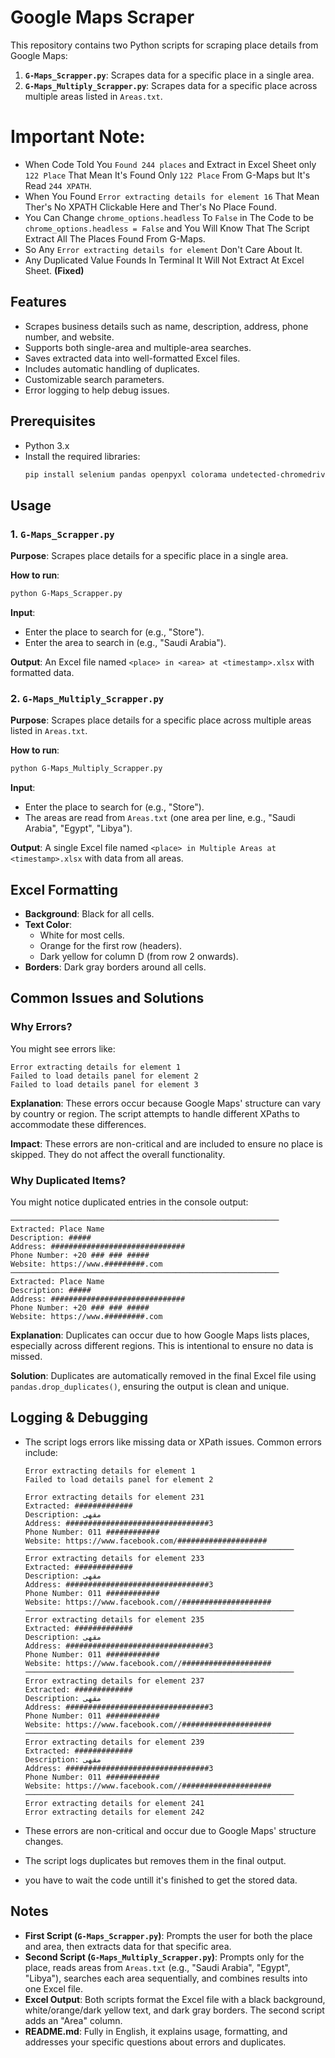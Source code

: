 # Google Maps Scraper

This repository contains two Python scripts for scraping place details from Google Maps:
1. **`G-Maps_Scrapper.py`**: Scrapes data for a specific place in a single area.
2. **`G-Maps_Multiply_Scrapper.py`**: Scrapes data for a specific place across multiple areas listed in `Areas.txt`.

# Important Note:
* When Code Told You `Found 244 places` and Extract in Excel Sheet only `122 Place` That Mean It's Found Only `122 Place` From G-Maps but It's Read `244 XPATH`.
* When You Found `Error extracting details for element 16` That Mean Ther's No XPATH Clickable Here and Ther's No Place Found.
* You Can Change `chrome_options.headless` To `False` in The Code to be `chrome_options.headless = False` and You Will Know That The Script Extract All The Places Found From G-Maps.
* So Any `Error extracting details for element` Don't Care About It.
* Any Duplicated Value Founds In Terminal It Will Not Extract At Excel Sheet. **(Fixed)**

## Features
* Scrapes business details such as name, description, address, phone number, and website.
* Supports both single-area and multiple-area searches.
* Saves extracted data into well-formatted Excel files.
* Includes automatic handling of duplicates.
* Customizable search parameters.
* Error logging to help debug issues.

## Prerequisites
- Python 3.x
- Install the required libraries:
  ```bash
  pip install selenium pandas openpyxl colorama undetected-chromedriver
  ```

## Usage
### 1. `G-Maps_Scrapper.py`
**Purpose**: Scrapes place details for a specific place in a single area.

**How to run**:
```bash
python G-Maps_Scrapper.py
```

**Input**:
- Enter the place to search for (e.g., "Store").
- Enter the area to search in (e.g., "Saudi Arabia").

**Output**: An Excel file named `<place> in <area> at <timestamp>.xlsx` with formatted data.

### 2. `G-Maps_Multiply_Scrapper.py`
**Purpose**: Scrapes place details for a specific place across multiple areas listed in `Areas.txt`.

**How to run**:
```bash
python G-Maps_Multiply_Scrapper.py
```

**Input**:
- Enter the place to search for (e.g., "Store").
- The areas are read from `Areas.txt` (one area per line, e.g., "Saudi Arabia", "Egypt", "Libya").

**Output**: A single Excel file named `<place> in Multiple Areas at <timestamp>.xlsx` with data from all areas.

## Excel Formatting
- **Background**: Black for all cells.
- **Text Color**:
  - White for most cells.
  - Orange for the first row (headers).
  - Dark yellow for column D (from row 2 onwards).
- **Borders**: Dark gray borders around all cells.

## Common Issues and Solutions
### Why Errors?
You might see errors like:
```text
Error extracting details for element 1
Failed to load details panel for element 2
Failed to load details panel for element 3
```
**Explanation**: These errors occur because Google Maps' structure can vary by country or region. The script attempts to handle different XPaths to accommodate these differences.

**Impact**: These errors are non-critical and are included to ensure no place is skipped. They do not affect the overall functionality.

### Why Duplicated Items?
You might notice duplicated entries in the console output:
```text
────────────────────────────────────────────────────────────
Extracted: Place Name
Description: #####
Address: ##############################
Phone Number: +20 ### ### #####
Website: https://www.#########.com
────────────────────────────────────────────────────────────
Extracted: Place Name
Description: #####
Address: ##############################
Phone Number: +20 ### ### #####
Website: https://www.#########.com
```

**Explanation**: Duplicates can occur due to how Google Maps lists places, especially across different regions. This is intentional to ensure no data is missed.

**Solution**: Duplicates are automatically removed in the final Excel file using `pandas.drop_duplicates()`, ensuring the output is clean and unique.


## Logging & Debugging
* The script logs errors like missing data or XPath issues.
  Common errors include:
  ```
  Error extracting details for element 1
  Failed to load details panel for element 2
  ```

  ```
  Error extracting details for element 231
  Extracted: #############
  Description: مقهى 
  Address: ################################3
  Phone Number: 011 ############
  Website: https://www.facebook.com/####################
  ────────────────────────────────────────────────────────────
  Error extracting details for element 233
  Extracted: #############
  Description: مقهى 
  Address: ################################3
  Phone Number: 011 ############
  Website: https://www.facebook.com//####################
  ────────────────────────────────────────────────────────────
  Error extracting details for element 235
  Extracted: #############
  Description: مقهى 
  Address: ################################3
  Phone Number: 011 ############
  Website: https://www.facebook.com//####################
  ────────────────────────────────────────────────────────────
  Error extracting details for element 237
  Extracted: #############
  Description: مقهى 
  Address: ################################3
  Phone Number: 011 ############
  Website: https://www.facebook.com//####################
  ────────────────────────────────────────────────────────────
  Error extracting details for element 239
  Extracted: #############
  Description: مقهى 
  Address: ################################3
  Phone Number: 011 ############
  Website: https://www.facebook.com//####################
  ────────────────────────────────────────────────────────────
  Error extracting details for element 241
  Error extracting details for element 242
  ```
* These errors are non-critical and occur due to Google Maps' structure changes.
* The script logs duplicates but removes them in the final output.
* you have to wait the code untill it's finished to get the stored data.


## Notes
- **First Script (`G-Maps_Scrapper.py`)**: Prompts the user for both the place and area, then extracts data for that specific area.
- **Second Script (`G-Maps_Multiply_Scrapper.py`)**: Prompts only for the place, reads areas from `Areas.txt` (e.g., "Saudi Arabia", "Egypt", "Libya"), searches each area sequentially, and combines results into one Excel file.
- **Excel Output**: Both scripts format the Excel file with a black background, white/orange/dark yellow text, and dark gray borders. The second script adds an "Area" column.
- **README.md**: Fully in English, it explains usage, formatting, and addresses your specific questions about errors and duplicates.

